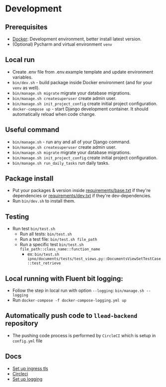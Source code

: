 # Development

## Prerequisites

- [Docker](https://www.docker.com/products/docker-desktop): Development environment, better install latest version.
- (Optional) Pycharm and virtual environment `venv`

## Local run
- Create .env file from .env.example template and update environment variables.
- `bin/dev.sh` - build package inside Docker environment (and for your `venv` as well).
- `bin/manage.sh migrate` migrate your database migrations.
- `bin/manage.sh createsuperuser` create admin user.
- `bin/manage.sh init_project_config` create initial project configuration.
- `docker-compose up` - start Django development container. It should automatically reload when code change.

## Useful command
- `bin/manage.sh` - run any and all of your Django command.
- `bin/manage.sh createsuperuser` create admin user.
- `bin/manage.sh migrate` migrate your database migrations.
- `bin/manage.sh init_project_config` create initial project configuration.
- `bin/manage.sh run_daily_tasks` run daily tasks.

## Package install
- Put your packages & version inside [requirements/base.txt](requirements/base.txt) if they're dependencies or [requirements/dev.txt](requirements/dev.txt) if they're dev-dependencies.
- Run `bin/dev.sh` to install them.

## Testing
- Run test `bin/test.sh`
  - Run all tests: `bin/test.sh`
  - Run a test file:  `bin/test.sh file_path`
  - Run a specific test  `bin/test.sh file_path::class_name::function_name`
    - ex: `bin/test.sh ipno/documents/tests/test_views.py::DocumentsViewSetTestCase::test_retrieve`

## Local running with Fluent bit logging:
- Follow the step in local run with option `--logging`: `bin/manage.sh --logging`
- Run `docker-compose -f docker-compose-logging.yml up `

## Automatically push code to `llead-backend` repository
- The pushing code process is performed by `CircleCI` which is setup in `config.yml` file  

## Docs
- [Set up ingress tls](docs/setup-ingress-tls.md)
- [Circleci](docs/circleci.md)
- [Set up logging](docs/logging.md)
